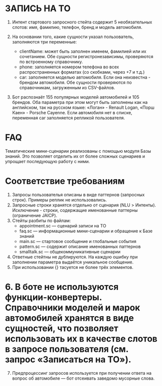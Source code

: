# ЗАПИСЬ НА ТО
1. Интент стартового запросного стейта содержит 5 необязательных слотов: имя, фамилию, телефон, бренд и модель автомобиля.
2. На основании того, какие сущности указал пользователь, заполняются три переменные:
    - clientName: может быть заполнен именем, фамилией или их сочетанием. Обе сущности регистронезависимы, проверяются по встроенному справочнику.
    - phone: заполняется номером телефона во всех распространенных форматах (со скобками, через +7 и т.д.)
    - car: заполняется моделью автомобиля. Если она неизвестна - брендом автомобиля. Обе сущности проверяются по справочникам, загруженным из CSV-файлов.  
    
3. Бот распознаёт 155 популярных моделей автомобилей и 105 брендов. Оба параметра при этом могут быть заполнены как на английском, так на русском языке: 
«Логан» - Renault Logan, «Порш Каен» - Porsche Cayenne. Если автомобиля нет в списке, переменная car заполняется репликой пользователя.
    

# FAQ
Тематические мини-сценарии реализованы с помощью модуля Базы знаний. Это позволяет отделить их от более сложных сценариев и упрощает последующую работу с ними.



# Соответствие требованиям
1. Запросы пользователья описаны в виде паттернов (запросных строк). Примеры реплик не использовались.
2. Запросные строки хранятся отдельно от сценария (NLU > Интенты). Исключение - строки, содержащие именованные паттерны (ограничение JAICP).
3. Стейты разбиты по файлам:
    - appointment.sc — сценарий записи на ТО
    - faq.sc — информационные мини-сценарии и обращение к Базе знаний
    - main.sc — стартовое сообщение и глобальные события
    - pattern.sc — содержит описание именованных паттернов
    - smalltalk.sc — общекоммуникативные сценарии
4. Ответные стейтны не дублируются. На каждую ошибку при заполнении параметра выдаётся уникальное сообщение. 
5. При использовании {} тасуется не более трёх элементов.

# 6. В боте не используются функции-конвертеры. Справочники моделей и марок автомобилей хранятся в виде сущностей, что позволяет использовать их в качестве слотов в запросе пользователя (см. запрос «Записаться на ТО»).

7. Предпроцессинг запросов используется при получении ответа на вопрос об автомобиле — бот отсеивать заведомо мусорные слова.
